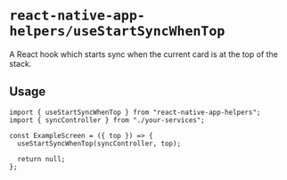 # `react-native-app-helpers/useStartSyncWhenTop`

A React hook which starts sync when the current card is at the top of the stack.

## Usage

```tsx
import { useStartSyncWhenTop } from "react-native-app-helpers";
import { syncController } from "./your-services";

const ExampleScreen = ({ top }) => {
  useStartSyncWhenTop(syncController, top);

  return null;
};
```
